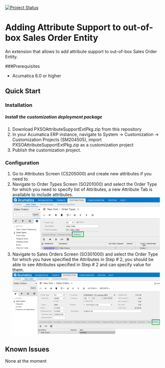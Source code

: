 [![Project Status](http://opensource.box.com/badges/active.svg)](http://opensource.box.com/badges)

Adding Attribute Support to out-of-box Sales Order Entity
==================================
An extension that allows to add attribute support to out-of-box Sales Order Entity.

###Prerequisites
* Acumatica 6.0 or higher

Quick Start
-----------

### Installation

##### Install the customization deployment package
1. Download PXSOAttributeSupportExtPkg.zip from this repository
2. In your Acumatica ERP instance, navigate to System -> Customization -> Customization Projects (SM204505), import PXSOAttributeSupportExtPkg.zip as a customization project
3. Publish the customization project.

### Configuration

1. Go to Attributes Screen (CS205000) and create new attributes if you need to.
2. Navigate to Order Types Screen (SO201000) and select the Order Type for which you need to specify list of Attributes, a new Attribute Tab is available to include attributes.
![Screenshot](/_ReadMeImages/SO201000.png)
3. Navigate to Sales Orders Screen (SO301000) and select the Order Type for which you have specified the Attributes in Step # 2, you should be able to see Attributes specified in Step # 2 and can specify value for them.
![Screenshot](/_ReadMeImages/SO301000.png)

Known Issues
------------
None at the moment
